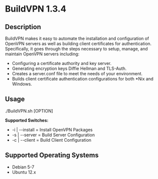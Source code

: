 BuildVPN 1.3.4
==============

Description
-----------
BuildVPN makes it easy to automate the installation and configuration of OpenVPN servers as well as building client certificates for authentication.
Specifically, it goes through the steps necessary to setup, manage, and maintain OpenVPN servers including:

* Configuring a certificate authority and key server.
* Generating encryption keys Diffie Hellman  and TLS-Auth.
* Creates a server.conf file to meet the needs of your environment.
* Builds client certificate authentication configurations for both *Nix and Windows.

Usage
-----
./BuildVPN.sh [OPTION]

**Supported Switches:**

* -i | --install = Install OpenVPN Packages
* -s | --server  = Build Server Configuration
* -c | --client  = Build Client Configuration

Supported Operating Systems
---------------------------

* Debian 5-7
* Ubuntu 12.x
